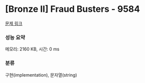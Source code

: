 # [Bronze II] Fraud Busters - 9584 

[문제 링크](https://www.acmicpc.net/problem/9584) 

### 성능 요약

메모리: 2160 KB, 시간: 0 ms

### 분류

구현(implementation), 문자열(string)

